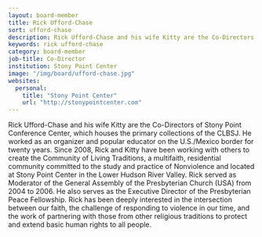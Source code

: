 ```yaml
---
layout: board-member
title: Rick Ufford-Chase
sort: ufford-chase
description: Rick Ufford-Chase and his wife Kitty are the Co-Directors of Stony Point Conference Center, which houses the primary collections of the CLBSJ.
keywords: rick ufford-chase
category: board-member
job-title: Co-Director
institution: Stony Point Center
image: "/img/board/ufford-chase.jpg"
websites:
  personal:
    title: "Stony Point Center"
    url: "http://stonypointcenter.com"
---
```

Rick Ufford-Chase and his wife Kitty are the Co-Directors of Stony Point Conference Center, which houses the primary collections of the CLBSJ. He worked as an organizer and popular educator on the U.S./Mexico border for twenty years. Since 2008, Rick and Kitty have been working with others to create the Community of Living Traditions, a multifaith, residential community committed to the study and practice of Nonviolence and located at Stony Point Center in the Lower Hudson River Valley. Rick served as Moderator of the General Assembly of the Presbyterian Church (USA) from 2004 to 2006. He also serves as the Executive Director of the Presbyterian Peace Fellowship. Rick has been deeply interested in the intersection between our faith, the challenge of responding to violence in our time, and the work of partnering with those from other religious traditions to protect and extend basic human rights to all people.
